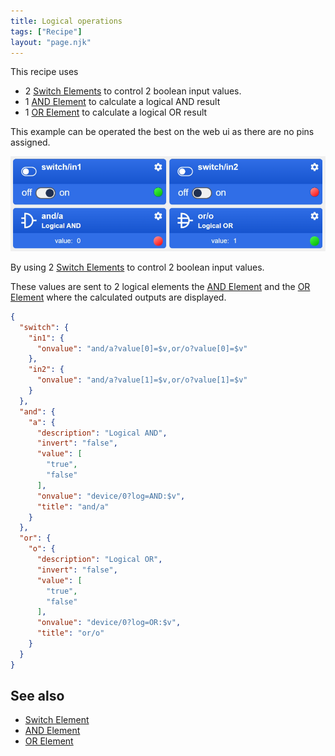 ```yaml
---
title: Logical operations
tags: ["Recipe"]
layout: "page.njk"
---
```


This recipe uses
* 2 [Switch Elements](/elements/switch.md) to control 2 boolean input values.
* 1 [AND Element](/elements/and.md) to calculate a logical AND result
* 1 [OR Element](/elements/or.md) to calculate a logical OR result

This example can be operated the best on the web ui as there are no pins assigned.

![Logic Elements UI](/recipes/logic.png)

By using 2 [Switch Elements](/elements/switch.md) to control 2 boolean input values.

These values are sent to 2 logical elements the [AND Element](/elements/and.md) and the [OR Element](/elements/or.md)
where the calculated outputs are displayed.

``` json
{
  "switch": {
    "in1": {
      "onvalue": "and/a?value[0]=$v,or/o?value[0]=$v"
    },
    "in2": {
      "onvalue": "and/a?value[1]=$v,or/o?value[1]=$v"
    }
  },
  "and": {
    "a": {
      "description": "Logical AND",
      "invert": "false",
      "value": [
        "true",
        "false"
      ],
      "onvalue": "device/0?log=AND:$v",
      "title": "and/a"
    }
  },
  "or": {
    "o": {
      "description": "Logical OR",
      "invert": "false",
      "value": [
        "true",
        "false"
      ],
      "onvalue": "device/0?log=OR:$v",
      "title": "or/o"
    }
  }
}
```

## See also

* [Switch Element](/elements/switch.md)
* [AND Element](/elements/and.md)
* [OR Element](/elements/or.md)
